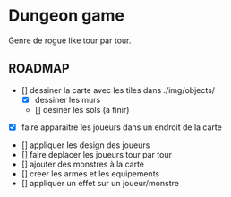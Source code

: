 # Dungeon game

Genre de rogue like tour par tour.

## ROADMAP

- [] dessiner la carte avec les tiles dans ./img/objects/
    - [x] dessiner les murs
    - [] desiner les sols (a finir)
- [x] faire apparaitre les joueurs dans un endroit de la carte
- [] appliquer les design des joueurs
- [] faire deplacer les joueurs tour par tour
- [] ajouter des monstres à la carte
- [] creer les armes et les equipements
- [] appliquer un effet sur un joueur/monstre